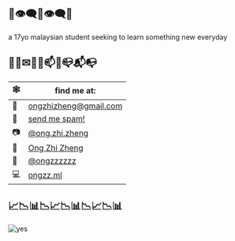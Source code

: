## 👋👁‍🗨👄👁‍🗨✨ 
a 17yo malaysian student seeking to learn something new everyday

## 📧📮✉📨📩📫💌📪📬📭
| 🕸 | find me at: |
|---|---|
| 📧 | [ongzhizheng@gmail.com](mailto:ongzhizheng@gmail.com) |
| 💌 | [send me spam!](mailto:hewwo@ongzz.me) |
| 📷 | [@ong.zhi.zheng](https://instagram.com/ong.zhi.zheng) |
| 📘 | [Ong Zhi Zheng](https://www.facebook.com/profile.php?id=100009737623508) |
| 🐤 | [@ongzzzzzz](https://twitter.com/ongzzzzzz) |
| 💻 | [ongzz.ml](https://ongzz.ml) |

## 📈📉📊📉📈📉📊📉📈📉📊
![yes](https://github-readme-stats.vercel.app/api?username=Fogeinator&show_icons=true&count_private=true&theme=dracula)
